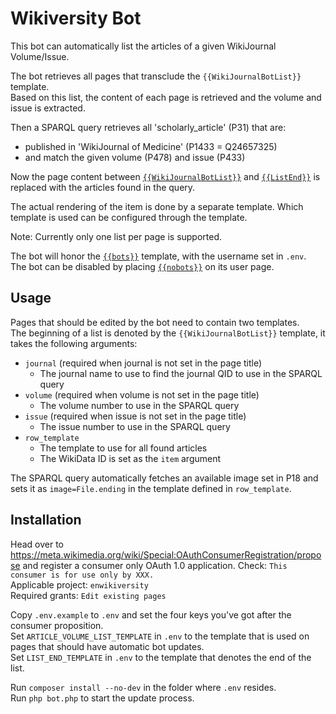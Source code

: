 # Wikiversity Bot
This bot can automatically list the articles of a given WikiJournal Volume/Issue.

The bot retrieves all pages that transclude the `{{WikiJournalBotList}}` template.  
Based on this list, the content of each page is retrieved and the volume and issue is extracted.

Then a SPARQL query retrieves all 'scholarly_article' (P31) that are:
- published in 'WikiJournal of Medicine' (P1433 = Q24657325)
- and match the given volume (P478) and issue (P433)

Now the page content between [`{{WikiJournalBotList}}`](https://en.wikiversity.org/wiki/Template:WikiJournalBotList) and [`{{ListEnd}}`](https://en.wikiversity.org/wiki/Template:ListEnd) is replaced with the articles found in the query.

The actual rendering of the item is done by a separate template. Which template is used can be configured through the template.

Note: Currently only one list per page is supported.

The bot will honor the [`{{bots}}`](https://en.wikipedia.org/wiki/Template:Bots) template, with the username set in `.env`.  
The bot can be disabled by placing [`{{nobots}}`](https://en.wikipedia.org/wiki/Template:nobots) on its user page.

## Usage
Pages that should be edited by the bot need to contain two templates.  
The beginning of a list is denoted by the `{{WikiJournalBotList}}` template, it takes the following arguments:
- `journal` (required when journal is not set in the page title)
  - The journal name to use to find the journal QID to use in the SPARQL query
- `volume` (required when volume is not set in the page title)
  - The volume number to use in the SPARQL query
- `issue` (required when issue is not set in the page title)
    - The issue number to use in the SPARQL query
- `row_template`
  - The template to use for all found articles
  - The WikiData ID is set as the `item` argument

The SPARQL query automatically fetches an available image set in P18 and sets it as `image=File.ending` in the template
defined in `row_template`.

## Installation
Head over to https://meta.wikimedia.org/wiki/Special:OAuthConsumerRegistration/propose and register a consumer only OAuth 1.0 application.
Check: `This consumer is for use only by XXX.`  
Applicable project: `enwikiversity`  
Required grants: `Edit existing pages`  

Copy `.env.example` to `.env` and set the four keys you've got after the consumer proposition.  
Set `ARTICLE_VOLUME_LIST_TEMPLATE` in `.env` to the template that is used on pages that should have automatic bot updates.  
Set `LIST_END_TEMPLATE` in `.env` to the template that denotes the end of the list.

Run `composer install --no-dev` in the folder where `.env` resides.  
Run `php bot.php` to start the update process.  
